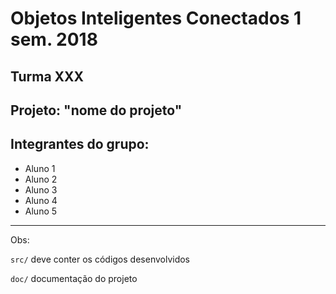 # Objetos Inteligentes Conectados 1 sem. 2018

## Turma XXX
## Projeto: "nome do projeto"
## Integrantes do grupo:

* Aluno 1
* Aluno 2
* Aluno 3
* Aluno 4
* Aluno 5
_______________________________________
Obs:

`src/` deve conter os códigos desenvolvidos

`doc/` documentação do projeto
